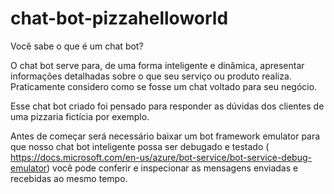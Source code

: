 # chat-bot-pizzahelloworld

Você sabe o que é um chat bot?

O chat bot serve para, de uma forma inteligente e dinâmica, apresentar informações detalhadas sobre o que seu serviço ou produto realiza. Praticamente considero como se fosse um chat voltado para seu negócio.

Esse chat bot criado foi pensado para responder as dúvidas dos clientes de uma pizzaria fictícia por exemplo.

Antes de começar será necessário baixar um bot framework emulator para que nosso chat bot inteligente possa ser debugado e testado ( https://docs.microsoft.com/en-us/azure/bot-service/bot-service-debug-emulator) você pode conferir e inspecionar as mensagens enviadas e recebidas ao mesmo tempo. 
